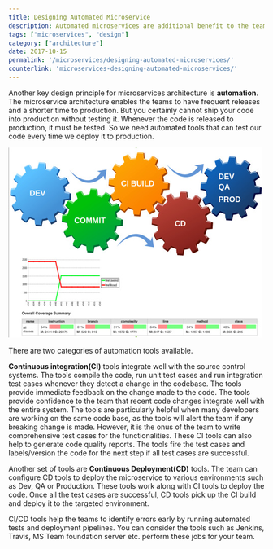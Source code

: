 ```yaml
---
title: Designing Automated Microservice
description: Automated microservices are additional benefit to the team. Designing automated microservices is a real benefit to the team.
tags: ["microservices", "design"]
category: ["architecture"]
date: 2017-10-15
permalink: '/microservices/designing-automated-microservices/'
counterlink: 'microservices-designing-automated-microservices/'
---
```



Another key design principle for microservices architecture is __automation__. The microservice architecture enables the teams to have frequent releases and a shorter time to production. But you certainly cannot ship your code into production without testing it. Whenever the code is released to production, it must be tested. So we need automated tools that can test our code every time we deploy it to production.

![Designing Automated Microservice](https://raw.githubusercontent.com/Gaur4vGaur/traveller/master/images/microservices/2017-10-15-designing-automated-microservices.png)

There are two categories of automation tools available.

__Continuous integration(CI)__ tools integrate well with the source control systems. The tools compile the code, run unit test cases and run integration test cases whenever they detect a change in the codebase. The tools provide immediate feedback on the change made to the code. The tools provide confidence to the team that recent code changes integrate well with the entire system. The tools are particularly helpful when many developers are working on the same code base, as the tools will alert the team if any breaking change is made. However, it is the onus of the team to write comprehensive test cases for the functionalities. These CI tools can also help to generate code quality reports. The tools fire the test cases and labels/version the code for the next step if all test cases are successful.


Another set of tools are __Continuous Deployment(CD)__ tools. The team can configure CD tools to deploy the microservice to various environments such as Dev, QA or Production. These tools work along with CI tools to deploy the code. Once all the test cases are successful, CD tools pick up the CI build and deploy it to the targeted environment.


CI/CD tools help the teams to identify errors early by running automated tests and deployment pipelines. You can consider the tools such as Jenkins, Travis, MS Team foundation server etc. perform these jobs for your team.
